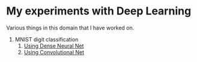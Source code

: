 # My experiments with Deep Learning
Various things in this domain that I have worked on.
1. MNIST digit classification
	1. [Using Dense Neural Net](https://github.com/harshitdxt3004/deep_learning/tree/master/MNIST/Dense)
	2. [Using Convolutional Net](https://github.com/harshitdxt3004/deep_learning/tree/master/MNIST/Conv)

